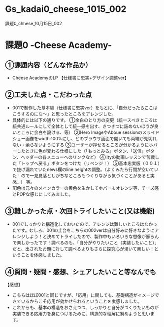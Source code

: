 # Gs_kadai0_cheese_1015_002
課題0_chhese_10月15日_002



# 課題0 -Cheese Academy-

## ①課題内容（どんな作品か）

- Cheese AcademyのLP 【仕様書に忠実+デザイン調整ver】

## ②工夫した点・こだわった点

- 001で制作した基本編（仕様書に忠実ver）をもとに、「自分だったらここはこうするのにな〜」と思ったところをアレンジした。
- 具体的には以下の通りです。
①余白のとり方の変更（統一スべきところは統共通ルールにして全体として統一感を出す、きつきつに詰めないほうが良いところに余白を設ける、等）
②Hero ImageやAboue sessionのスライドショー画像をwidth:100%にし、どのブラウザ画面で開いても両端が見切れない・余らないようにする
③ユーザーが押せるところが分かるようにホバーしたときに色が変わる仕様にした（「もっとみる」ボタン、「送信」ボタン、ヘッダーの各メニューへのリンクなど）
④iltyの動画レッスンで苦戦した「トップへ戻る」ボタンをつけた（リベンジ！）
⑤基本忠実版（００１）で抜け漏れていたnews欄のline heightの調整。（よくみたら行間が空いていた！ので一見見落としがちなところもつくりながら気づくことがあると実感…）
等。
- 配色は元々のメインカラーの黄色を生かしてホバーもオレンジ等、チーズ感とPOPな感じにしてみました。


## ③難しかった点・次回トライしたいこと(又は機能)

- 001でしっかりと構造化しておいたので、アレンジは難しいところはなかったです。むしろ、001の土台をこちらの002verは自分好みに好きなようにアレンジしよう！と決めてトライしたので、製作中もいろいろな想像が膨らんで楽しかったです！調べるのも、「自分がやりたいこと（実装したいこと）」だと、出されたお題に対して調べるよりもさらに探究心が湧いて楽しい！ということを体感しました。


## ④質問・疑問・感想、シェアしたいこと等なんでも

 【感想】
- こちらはほぼ001と同じですが、「応用」に関しても、基礎構造がイメージできているからこそ応用が効かせられるということを実感しました。
- これからも、基本の構造をおさえつつ、しっかりと自分がつくりたいものが実装できる応用力を身につけるために、構造的な理解に努めようと思います。

